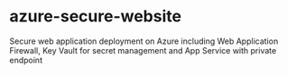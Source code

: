 # azure-secure-website
Secure web application deployment on Azure including Web Application Firewall, Key Vault for secret management and App Service with private endpoint
